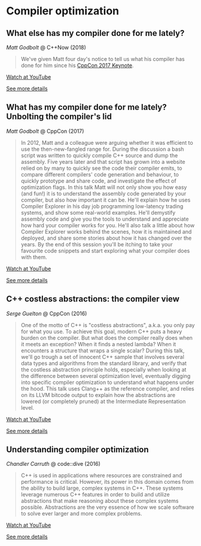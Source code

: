 # Compiler optimization
## What else has my compiler done for me lately?

*Matt Godbolt* @ C++Now (2018)

> We've given Matt four day's notice to tell us what his compiler has done for him since his [CppCon 2017 Keynote](https://cppcon2017.sched.com/event/BguG/unbolting-the-compilers-lid-what-has-my-compiler-done-for-me-lately).

[Watch at YouTube](https://www.youtube.com/watch?v=nAbCKa0FzjQ)

[See more details](https://cppnow2018.sched.com/event/EilZ/what-else-has-my-compiler-done-for-me-lately)

## What has my compiler done for me lately? Unbolting the compiler's lid

*Matt Godbolt* @ CppCon (2017)

> In 2012, Matt and a colleague were arguing whether it was efficient to use the then-new-fangled range for. During the discussion a bash script was written to quickly compile C++ source and dump the assembly. Five years later and that script has grown into a website relied on by many to quickly see the code their compiler emits, to compare different compilers' code generation and behaviour, to quickly prototype and share code, and investigate the effect of optimization flags. In this talk Matt will not only show you how easy (and fun!) it is to understand the assembly code generated by your compiler, but also how important it can be. He'll explain how he uses Compiler Explorer in his day job programming low-latency trading systems, and show some real-world examples. He'll demystify assembly code and give you the tools to understand and appreciate how hard your compiler works for you. He'll also talk a little about how Compiler Explorer works behind the scenes, how it is maintained and deployed, and  share some stories about how it has changed over the years. By the end of this session you'll be itching to take your favourite code snippets and start exploring what your compiler does with them.

[Watch at YouTube](https://www.youtube.com/watch?v=bSkpMdDe4g4)

[See more details](https://cppcon2017.sched.com/event/BguG/unbolting-the-compilers-lid-what-has-my-compiler-done-for-me-lately)

## C++ costless abstractions: the compiler view

*Serge Guelton* @ CppCon (2016)

> One of the motto of C++ is "costless abstractions", a.k.a. you only pay for what you use. To achieve this goal, modern C++ puts a heavy burden on the compiler. But what does the compiler really does when it meets an exception? When it finds a nested lambda? When it encounters a structure that wraps a single scalar? During this talk, we'll go trough a set of innocent C++ sample that involves several data types and algorithms from the standard library, and verify that the costless abstraction principle holds, especially when looking at the difference between several optimization level, eventually digging into specific compiler optimization to understand what happens under the hood. This talk uses Clang++ as the reference compiler, and relies on its LLVM bitcode output to explain how the abstractions are lowered (or completely pruned) at the Intermediate Representation level.

[Watch at YouTube](https://www.youtube.com/watch?v=q0N9Tvf7Bz0)

[See more details](https://cppcon2016.sched.com/event/7nLK/c-costless-abstractions-the-compiler-view)

## Understanding compiler optimization

*Chandler Carruth* @ code::dive (2016)

> C++ is used in applications where resources are constrained and performance is critical. However, its power in this domain comes from the ability to build large, complex systems in C++. These systems leverage numerous C++ features in order to build and utilize abstractions that make reasoning about these complex systems possible. Abstractions are the very essence of how we scale software to solve ever larger and more complex problems.

[Watch at YouTube](https://www.youtube.com/watch?v=haQ2cijhvhE)

[See more details](http://codedive.pl/index/speaker/name/chandler-carruth/year/2016/)

